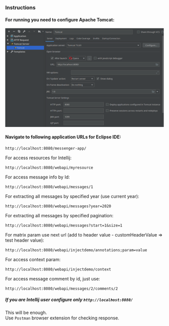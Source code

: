 ### Instructions
#### For running you  need to configure Apache Tomcat:

![Intellij Tomcat Configuration](messenger-app-tomcat-configuration.png)
 
#### Navigate to following application URLs for Eclipse IDE:

    http://localhost:8080/messenger-app/
    
For access resources for Intellij:    
        
    http://localhost:8080/webapi/myresource
        
For access message info by Id:
         
    http://localhost:8080/webapi/messages/1
         
For extracting all messages by specified year (use current year):
    
    http://localhost:8080/webapi/messages?year=2020
         
For extracting all messages by specified pagination:
    
    http://localhost:8080/webapi/messages?start=1&size=1
         
For matrix param use next url (add to header value - customHeaderValue => test header value):
    
    http://localhost:8080/webapi/injectdemo/annotations;param=value
         
For access context param:
    
    http://localhost:8080/webapi/injectdemo/context
         
For access message comment by id, just use:
    
    http://localhost:8080/webapi/messages/2/comments/2
     
##### If you are Intellij user configure only `http://localhost:8080/` 
This will be enough.  
Use `Postman` browser extension for checking response.
      